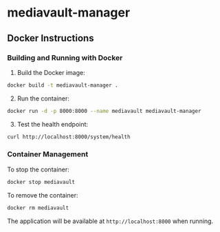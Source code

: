 # mediavault-manager

## Docker Instructions

### Building and Running with Docker

1. Build the Docker image:
```bash
docker build -t mediavault-manager .
```

2. Run the container:
```bash
docker run -d -p 8000:8000 --name mediavault mediavault-manager
```

3. Test the health endpoint:
```bash
curl http://localhost:8000/system/health
```

### Container Management

To stop the container:
```bash
docker stop mediavault
```

To remove the container:
```bash
docker rm mediavault
```

The application will be available at `http://localhost:8000` when running.
